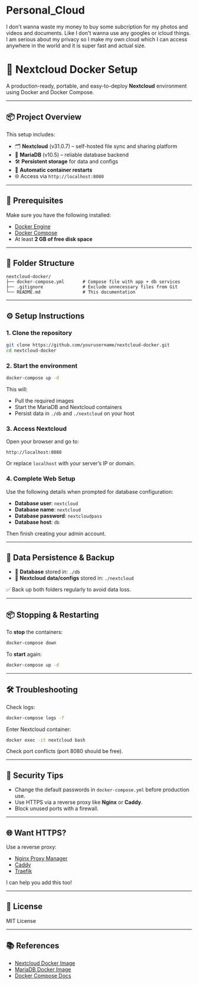 # Personal_Cloud
I don't wanna waste my money to buy some subcription for my photos and videos and documents. Like I don't wanna use any googles or icloud things. I am serious about my privacy so I make my own cloud which I can access anywhere in the world and it is super fast and actual size. 
# 🚀 Nextcloud Docker Setup

A production-ready, portable, and easy-to-deploy **Nextcloud** environment using Docker and Docker Compose.

---

## 📦 Project Overview

This setup includes:

- 🗂️ **Nextcloud** (v31.0.7) – self-hosted file sync and sharing platform  
- 🐬 **MariaDB** (v10.5) – reliable database backend  
- 🛠️ **Persistent storage** for data and configs  
- 🔄 **Automatic container restarts**  
- 🌐 Access via `http://localhost:8080`  

---

## 🧰 Prerequisites

Make sure you have the following installed:

- [Docker Engine](https://docs.docker.com/get-docker/)
- [Docker Compose](https://docs.docker.com/compose/install/)
- At least **2 GB of free disk space**

---

## 📁 Folder Structure

```
nextcloud-docker/
├── docker-compose.yml       # Compose file with app + db services
├── .gitignore               # Exclude unnecessary files from Git
└── README.md                # This documentation
```

---

## ⚙️ Setup Instructions

### 1. Clone the repository

```bash
git clone https://github.com/yourusername/nextcloud-docker.git
cd nextcloud-docker
```

### 2. Start the environment

```bash
docker-compose up -d
```

This will:

- Pull the required images
- Start the MariaDB and Nextcloud containers
- Persist data in `./db` and `./nextcloud` on your host

### 3. Access Nextcloud

Open your browser and go to:

```
http://localhost:8080
```

Or replace `localhost` with your server’s IP or domain.

### 4. Complete Web Setup

Use the following details when prompted for database configuration:

- **Database user**: `nextcloud`
- **Database name**: `nextcloud`
- **Database password**: `nextcloudpass`
- **Database host**: `db`

Then finish creating your admin account.

---

## 💾 Data Persistence & Backup

- 🐬 **Database** stored in: `./db`
- 📁 **Nextcloud data/configs** stored in: `./nextcloud`

✅ Back up both folders regularly to avoid data loss.

---

## 📦 Stopping & Restarting

To **stop** the containers:

```bash
docker-compose down
```

To **start** again:

```bash
docker-compose up -d
```

---

## 🛠️ Troubleshooting

Check logs:

```bash
docker-compose logs -f
```

Enter Nextcloud container:

```bash
docker exec -it nextcloud bash
```

Check port conflicts (port 8080 should be free).  

---

## 🔐 Security Tips

- Change the default passwords in `docker-compose.yml` before production use.
- Use HTTPS via a reverse proxy like **Nginx** or **Caddy**.
- Block unused ports with a firewall.

---

## 🌐 Want HTTPS?

Use a reverse proxy:

- [Nginx Proxy Manager](https://nginxproxymanager.com/)
- [Caddy](https://caddyserver.com/)
- [Traefik](https://doc.traefik.io/)

I can help you add this too!

---

## 📝 License

MIT License

---

## 📚 References

- [Nextcloud Docker Image](https://hub.docker.com/_/nextcloud)
- [MariaDB Docker Image](https://hub.docker.com/_/mariadb)
- [Docker Compose Docs](https://docs.docker.com/compose/)
